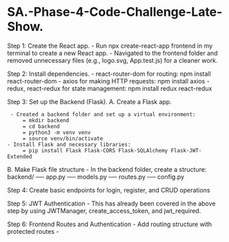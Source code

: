 # SA.-Phase-4-Code-Challenge-Late-Show. 
Step 1: Create the React app.
    - Run npx create-react-app frontend in my terminal to create a new React app.
    - Navigated to the frontend folder and removed unnecessary files (e.g., logo.svg, App.test.js) for a cleaner work.

Step 2: Install dependencies.
    - react-router-dom for routing: npm install react-router-dom
    - axios for making HTTP requests: npm install axios
    - redux, react-redux for state management: npm install redux react-redux


Step 3: Set up the Backend (Flask).
 A. Create a Flask app. 

     - Created a backend folder and set up a virtual environment:
         = mkdir backend
         = cd backend
         = python3 -m venv venv
         = source venv/bin/activate
    - Install Flask and necessary libraries:
         = pip install Flask Flask-CORS Flask-SQLAlchemy Flask-JWT-Extended

 B. Make Flask file structure
     - In the backend folder, create a structure:
        backend/
          ── app.py
          ── models.py
          ── routes.py
          ── config.py


Step 4: Create basic endpoints for login, register, and CRUD operations

Step 5: JWT Authentication
    - This has already been covered in the above step by using JWTManager, create_access_token, and jwt_required.


Step 6: Frontend Routes and Authentication
       - Add routing structure with protected routes
       - 

